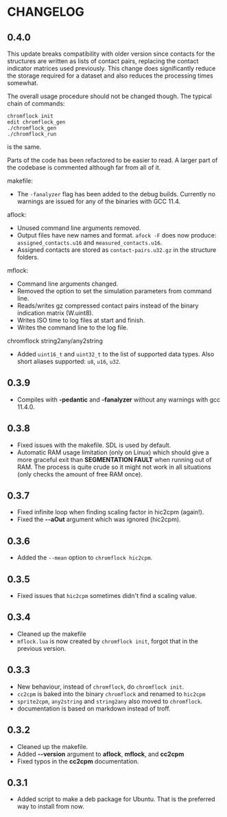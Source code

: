 # CHANGELOG

## 0.4.0
This update breaks compatibility with older version since contacts for
the structures are written as lists of contact pairs, replacing the
contact indicator matrices used previously. This change does
significantly reduce the storage required for a dataset and also
reduces the processing times somewhat.

The overall usage procedure should not be changed though. The typical
chain of commands:

```
chromflock init
edit chromflock_gen
./chromflock_gen
./chromflock_run
```
is the same.

Parts of the code has been refactored to be easier to read. A larger
part of the codebase is commented although far from all of it.

makefile:
- The `-fanalyzer` flag has been added to the debug builds. Currently
  no warnings are issued for any of the binaries with GCC 11.4.

aflock:
- Unused command line arguments removed.
- Output files have new names and format. `afock -F` does now produce:
  `assigned_contacts.u16` and `measured_contacts.u16`.
- Assigned contacts are stored as `contact-pairs.u32.gz` in the
  structure folders.

mflock:
- Command line arguments changed.
- Removed the option to set the simulation parameters from command line.
- Reads/writes gz compressed contact pairs instead of the binary
  indication matrix (W.uint8).
- Writes ISO time to log files at start and finish.
- Writes the command line to the log file.

chromflock string2any/any2string
- Added `uint16_t` and `uint32_t` to the list of supported data
  types. Also short aliases supported: `u8`, `u16`, `u32`.

## 0.3.9
- Compiles with **-pedantic** and **-fanalyzer** without any warnings
  with gcc 11.4.0.

## 0.3.8
- Fixed issues with the makefile. SDL is used by default.
- Automatic RAM usage limitation (only on Linux) which should give a
  more graceful exit than **SEGMENTATION FAULT** when running out of
  RAM. The process is quite crude so it might not work in all
  situations (only checks the amount of free RAM once).

## 0.3.7
- Fixed infinite loop when finding scaling factor in hic2cpm (again!).
- Fixed the **--aOut** argument which was ignored (hic2cpm).

## 0.3.6
- Added the `--mean` option to `chromflock hic2cpm`.

## 0.3.5
- Fixed issues that `hic2cpm` sometimes didn't find a scaling value.

## 0.3.4
- Cleaned up the makefile
- `mflock.lua` is now created by `chromflock init`, forgot that in the
  previous version.

## 0.3.3
- New behaviour, instead of `chromflock`, do `chromflock init`.
- `cc2cpm` is baked into the binary `chromflock` and renamed to
  `hic2cpm`
- `sprite2cpm`, `any2string` and `string2any` also moved to `chromflock`.
- documentation is based on markdown instead of troff.

## 0.3.2
 - Cleaned up the makefile.
 - Added **--version** argument to **aflock**, **mflock**, and **cc2cpm**
 - Fixed typos in the **cc2cpm** documentation.

## 0.3.1
 - Added script to make a deb package for Ubuntu. That is the
   preferred way to install from now.
